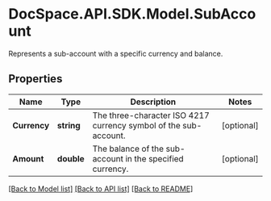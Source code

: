 # DocSpace.API.SDK.Model.SubAccount
Represents a sub-account with a specific currency and balance.

## Properties

Name | Type | Description | Notes
------------ | ------------- | ------------- | -------------
**Currency** | **string** | The three-character ISO 4217 currency symbol of the sub-account. | [optional] 
**Amount** | **double** | The balance of the sub-account in the specified currency. | [optional] 

[[Back to Model list]](../README.md#documentation-for-models) [[Back to API list]](../README.md#documentation-for-api-endpoints) [[Back to README]](../README.md)

